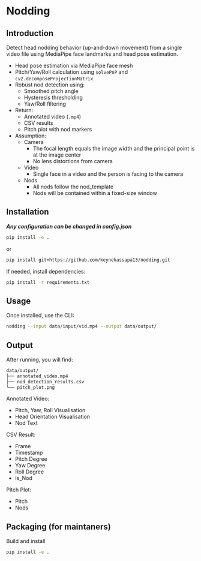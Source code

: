 # Nodding

## Introduction

Detect head nodding behavior (up-and-down movement) from a single video file using MediaPipe face landmarks and head pose estimation.

- Head pose estimation via MediaPipe face mesh
- Pitch/Yaw/Roll calculation using `solvePnP` and `cv2.decomposeProjectionMatrix`
- Robust nod detection using:
  - Smoothed pitch angle
  - Hysteresis thresholding
  - Yaw/Roll filtering
- Return:
  - Annotated video (`.mp4`)
  - CSV results
  - Pitch plot with nod markers
- Assumption:
  - Camera
    - The focal length equals the image width and the principal point is at the image center
    - No lens distortions from camera
  - Video
    - Single face in a video and the person is facing to the camera
  - Nods
    - All nods follow the nod_template
    - Nods will be contained within a fixed-size window 

## Installation

***Any configuration can be changed in config.json***

```bash
pip install -e .
```

or 

```bash
pip install git+https://github.com/keynekassapa13/nodding.git
```

If needed, install dependencies:

```bash
pip install -r requirements.txt
```

## Usage

Once installed, use the CLI:

```bash
nodding --input data/input/vid.mp4 --output data/output/
```

## Output

After running, you will find:

```bash
data/output/
├── annotated_video.mp4
├── nod_detection_results.csv
└── pitch_plot.png
```

Annotated Video:
- Pitch, Yaw, Roll Visualisation
- Head Orientation Visualisation
- Nod Text

CSV Result:
- Frame
- Timestamp
- Pitch Degree
- Yaw Degree
- Roll Degree
- Is_Nod

Pitch Plot:
- Pitch
- Nods


## Packaging (for maintaners)

Build and install 

```bash
pip install -e .
```